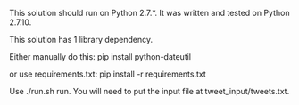 This solution should run on Python 2.7.*. It was written and tested on Python 2.7.10.

This solution has 1 library dependency.

Either manually do this:
pip install python-dateutil

or use requirements.txt:
pip install -r requirements.txt

Use ./run.sh run. You will need to put the input file at tweet_input/tweets.txt.
